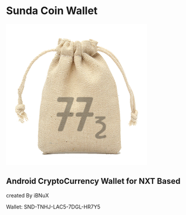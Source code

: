 # Sunda Coin Wallet

![Kanjut Kundang](app/src/main/res/drawable/nuxcoin.png "Kanjut Kundang")

## Android CryptoCurrency Wallet for NXT Based

created By iBNuX

Wallet: SND-TNHJ-LAC5-7DGL-HR7Y5